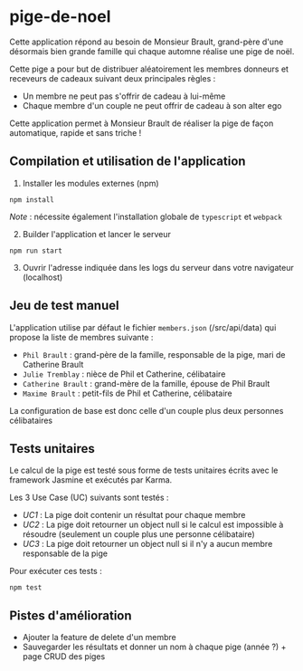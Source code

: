 # pige-de-noel
Cette application répond au besoin de Monsieur Brault, grand-père d'une désormais bien grande famille qui chaque automne réalise une pige de noël.

Cette pige a pour but de distribuer aléatoirement les membres donneurs et receveurs de cadeaux suivant deux principales règles :

* Un membre ne peut pas s'offrir de cadeau à lui-même
* Chaque membre d'un couple ne peut offrir de cadeau à son alter ego

Cette application permet à Monsieur Brault de réaliser la pige de façon automatique, rapide et sans triche !

## Compilation et utilisation de l'application
1. Installer les modules externes (npm)

```npm install```

*Note* : nécessite également l'installation globale de ``typescript`` et ``webpack``

2. Builder l'application et lancer le serveur

```npm run start```

3. Ouvrir l'adresse indiquée dans les logs du serveur dans votre navigateur (localhost)

## Jeu de test manuel

L'application utilise par défaut le fichier ``members.json`` (/src/api/data) qui propose la liste de membres suivante :

* ``Phil Brault`` : grand-père de la famille, responsable de la pige, mari de Catherine Brault
* ``Julie Tremblay`` : nièce de Phil et Catherine, célibataire
* ``Catherine Brault`` : grand-mère de la famille, épouse de Phil Brault
* ``Maxime Brault`` : petit-fils de Phil et Catherine, célibataire

La configuration de base est donc celle d'un couple plus deux personnes célibataires

## Tests unitaires

Le calcul de la pige est testé sous forme de tests unitaires écrits avec le framework Jasmine et exécutés par Karma.

Les 3 Use Case (UC) suivants sont testés :

* *UC1* : La pige doit contenir un résultat pour chaque membre
* *UC2* : La pige doit retourner un object null si le calcul est impossible à résoudre (seulement un couple plus une personne célibataire)
* *UC3* : La pige doit retourner un object null si il n'y a aucun membre responsable de la pige

Pour exécuter ces tests :

```npm test```

## Pistes d'amélioration

* Ajouter la feature de delete d'un membre
* Sauvegarder les résultats et donner un nom à chaque pige (année ?) + page CRUD des piges